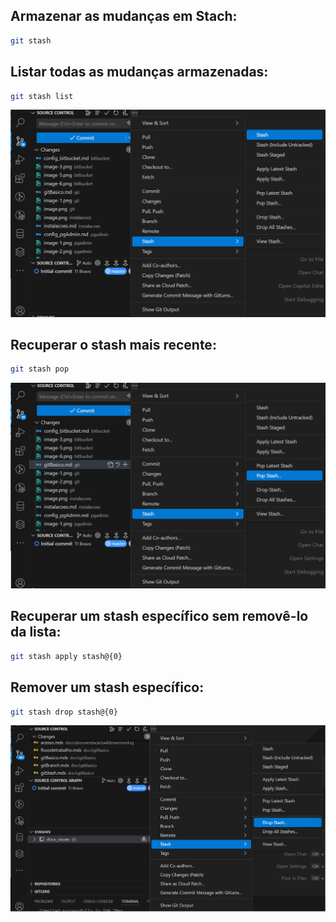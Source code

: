 ## Armazenar as mudanças em Stach:

```bash
git stash
```

## Listar todas as mudanças armazenadas:

```bash
git stash list
```

![alt text](images/git_stash.png)

## Recuperar o stash mais recente:

```bash
git stash pop
```

![alt text](images/git_stash_pop.png)


## Recuperar um stash específico sem removê-lo da lista:
```bash
git stash apply stash@{0}
```

## Remover um stash específico:
```bash
git stash drop stash@{0}
```

![alt text](images/git_stash_drop.png)

